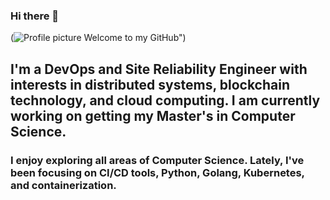 ### Hi there 👋

(![Profile picture](https://github.com/astrojerms/astrojerms/assets/15318563/5cb9024b-3e8b-475e-8254-8d5ea5154ce0) Welcome to my GitHub")
## I'm a DevOps and Site Reliability Engineer with interests in distributed systems, blockchain technology, and cloud computing. I am currently working on getting my Master's in Computer Science.

### I enjoy exploring all areas of Computer Science. Lately, I've been focusing on CI/CD tools, Python, Golang, Kubernetes, and containerization. <br> <br>

<!--
**astrojerms/astrojerms** is a ✨ _special_ ✨ repository because its `README.md` (this file) appears on your GitHub profile.

Here are some ideas to get you started:

- 🔭 I’m currently working on ...
- 🌱 I’m currently learning ...
- 👯 I’m looking to collaborate on ...
- 🤔 I’m looking for help with ...
- 💬 Ask me about ...
- 📫 How to reach me: ...
- 😄 Pronouns: ...
- ⚡ Fun fact: ...
-->
